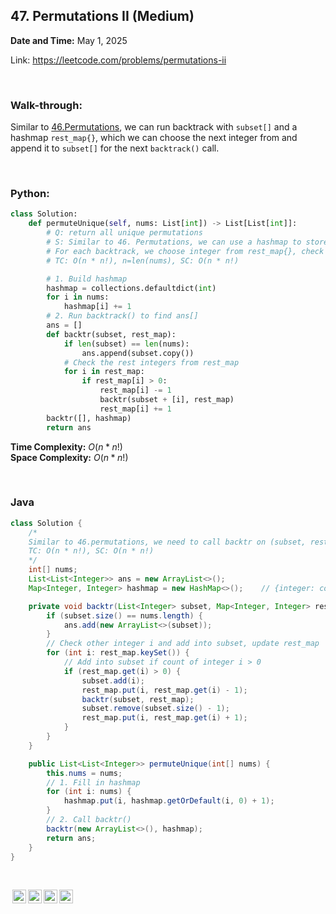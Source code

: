 ## 47. Permutations II (Medium)
**Date and Time:** May 1, 2025

Link: https://leetcode.com/problems/permutations-ii

<br>

### Walk-through: 
Similar to [46.Permutations](./46.Permutations(Medium).md), we can run backtrack with `subset[]` and a hashmap `rest_map{}`, which we can choose the next integer from and append it to `subset[]` for the next `backtrack()` call.

<br>

### Python:
```python
class Solution:
    def permuteUnique(self, nums: List[int]) -> List[List[int]]:
        # Q: return all unique permutations
        # S: Similar to 46. Permutations, we can use a hashmap to store each integer's count, and we just call backtrack on (subset, rest_map)
        # For each backtrack, we choose integer from rest_map{}, check if the count of this integer > 0, we append this one to subset[] and decrement this int's count on rest_map. After this backtrack is done, we increment the count of this integer back.
        # TC: O(n * n!), n=len(nums), SC: O(n * n!)

        # 1. Build hashmap
        hashmap = collections.defaultdict(int)
        for i in nums:
            hashmap[i] += 1
        # 2. Run backtrack() to find ans[]
        ans = []
        def backtr(subset, rest_map):
            if len(subset) == len(nums):
                ans.append(subset.copy())
            # Check the rest integers from rest_map
            for i in rest_map:
                if rest_map[i] > 0:
                    rest_map[i] -= 1
                    backtr(subset + [i], rest_map)
                    rest_map[i] += 1
        backtr([], hashmap)
        return ans
```
**Time Complexity:** $O(n * n!)$ <br>
**Space Complexity:** $O(n * n!)$

<br>

### Java
```java
class Solution {
    /* 
    Similar to 46.permutations, we need to call backtr on (subset, rest_map), which each time we add integer i to subset and decrement count of i, and pass these to next backtr()
    TC: O(n * n!), SC: O(n * n!)
    */
    int[] nums;
    List<List<Integer>> ans = new ArrayList<>();
    Map<Integer, Integer> hashmap = new HashMap<>();    // {integer: count}

    private void backtr(List<Integer> subset, Map<Integer, Integer> rest_map) {
        if (subset.size() == nums.length) {
            ans.add(new ArrayList<>(subset));
        }
        // Check other integer i and add into subset, update rest_map
        for (int i: rest_map.keySet()) {
            // Add into subset if count of integer i > 0
            if (rest_map.get(i) > 0) {
                subset.add(i);
                rest_map.put(i, rest_map.get(i) - 1);
                backtr(subset, rest_map);
                subset.remove(subset.size() - 1);
                rest_map.put(i, rest_map.get(i) + 1);
            }
        }
    }

    public List<List<Integer>> permuteUnique(int[] nums) {
        this.nums = nums;
        // 1. Fill in hashmap
        for (int i: nums) {
            hashmap.put(i, hashmap.getOrDefault(i, 0) + 1);
        }
        // 2. Call backtr()
        backtr(new ArrayList<>(), hashmap);
        return ans;
    }
}
```

<br>

<img style="height:22px!important;margin-left:3px;vertical-align:text-bottom;" src="https://mirrors.creativecommons.org/presskit/icons/cc.svg?ref=chooser-v1" alt="CC BY-NC-SA" title="CC BY-NC-SA"><img style="height:22px!important;margin-left:3px;vertical-align:text-bottom;" src="https://mirrors.creativecommons.org/presskit/icons/by.svg?ref=chooser-v1" alt="BY: credit must be given to the creator" title="BY: credit must be given to the creator"><img style="height:22px!important;margin-left:3px;vertical-align:text-bottom;" src="https://mirrors.creativecommons.org/presskit/icons/nc.svg?ref=chooser-v1" alt="NC: Only noncommercial uses of the work are permitted" title="NC: Only noncommercial uses of the work are permitted"><img style="height:22px!important;margin-left:3px;vertical-align:text-bottom;" src="https://mirrors.creativecommons.org/presskit/icons/sa.svg?ref=chooser-v1" alt="SA: Adaptations must be shared under the same terms" title="SA: Adaptations must be shared under the same terms">